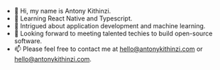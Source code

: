 - 👋 Hi, my name is Antony Kithinzi.
- 🙂 Learning React Native and Typescript.
- 🤔 Intrigued about application development and machine learning.
- 🤟 Looking forward to meeting talented techies to build open-source software.
- 📫 Please feel free to contact me at [hello@antonykithinzi.com](mailto:hello@antonykithinzi.com) or [hello@antonykithinzi.com](mailto:antony.kithinzi@strathmore.edu).


 <!---
- 👀 I’m interested in ...
- 🌱 I’m currently learning ...
- 📫 How to reach me ...
- 💞️ I’m looking to collaborate on...

Tony-MK/Tony-MK is a ✨ unique ✨ repository because its `README.md` (this file) appears on your GitHub profile.
You can click the Preview link to take a look at your changes.
--->

